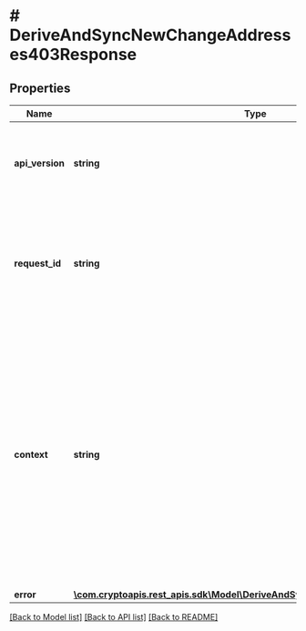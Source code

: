 # # DeriveAndSyncNewChangeAddresses403Response

## Properties

Name | Type | Description | Notes
------------ | ------------- | ------------- | -------------
**api_version** | **string** | Specifies the version of the API that incorporates this endpoint. |
**request_id** | **string** | Defines the ID of the request. The &#x60;requestId&#x60; is generated by Crypto APIs and it&#39;s unique for every request. |
**context** | **string** | In batch situations the user can use the context to correlate responses with requests. This property is present regardless of whether the response was successful or returned as an error. &#x60;context&#x60; is specified by the user. | [optional]
**error** | [**\com.cryptoapis.rest_apis.sdk\Model\DeriveAndSyncNewChangeAddressesE403**](DeriveAndSyncNewChangeAddressesE403.md) |  |

[[Back to Model list]](../../README.md#models) [[Back to API list]](../../README.md#endpoints) [[Back to README]](../../README.md)
